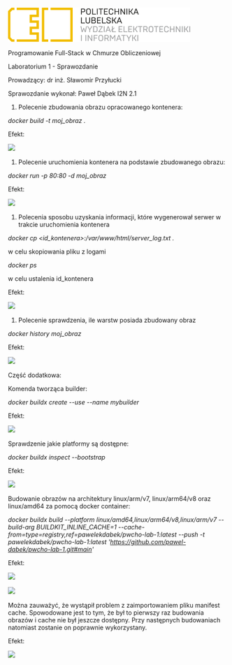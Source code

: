 ﻿










![](Aspose.Words.45ff9d1f-00a3-49f5-b237-768462489802.001.png)


Programowanie Full-Stack w Chmurze Obliczeniowej



Laboratorium 1 - Sprawozdanie


















Prowadzący: dr inż. Sławomir Przyłucki

Sprawozdanie wykonał: Paweł Dąbek I2N 2.1

1. Polecenie zbudowania obrazu opracowanego kontenera:


*docker build -t moj\_obraz .*

Efekt:

![](Aspose.Words.45ff9d1f-00a3-49f5-b237-768462489802.002.png)

1. Polecenie uruchomienia kontenera na podstawie zbudowanego obrazu:

*docker run -p 80:80 -d moj\_obraz*

Efekt:

![](Aspose.Words.45ff9d1f-00a3-49f5-b237-768462489802.003.png)

1. Polecenia sposobu uzyskania informacji, które wygenerował serwer w trakcie uruchomienia kontenera

*docker cp <id\_kontenera>:/var/www/html/server\_log.txt .*

w celu skopiowania pliku z logami

*docker ps* 

w celu ustalenia id\_kontenera

Efekt:

![](Aspose.Words.45ff9d1f-00a3-49f5-b237-768462489802.004.png)



1. Polecenie sprawdzenia, ile warstw posiada zbudowany obraz

*docker history moj\_obraz*

Efekt:

![](Aspose.Words.45ff9d1f-00a3-49f5-b237-768462489802.005.png)



Część dodatkowa:

Komenda tworząca builder:

*docker buildx create --use --name mybuilder*

Efekt:

![](Aspose.Words.45ff9d1f-00a3-49f5-b237-768462489802.006.png)



Sprawdzenie jakie platformy są dostępne:

*docker buildx inspect --bootstrap*

Efekt:

![](Aspose.Words.45ff9d1f-00a3-49f5-b237-768462489802.007.png)

Budowanie obrazów na architektury linux/arm/v7, linux/arm64/v8 oraz linux/amd64 za pomocą docker container:

*docker buildx build --platform linux/amd64,linux/arm64/v8,linux/arm/v7 --build-arg BUILDKIT\_INLINE\_CACHE=1 --cache-from=type=registry,ref=pawelekdabek/pwcho-lab-1:latest --push -t pawelekdabek/pwcho-lab-1:latest '<https://github.com/pawel-dabek/pwcho-lab-1.git#main>'*

Efekt:

![](Aspose.Words.45ff9d1f-00a3-49f5-b237-768462489802.008.png)

![](Aspose.Words.45ff9d1f-00a3-49f5-b237-768462489802.009.png)

Można zauważyć, że wystąpił problem z zaimportowaniem pliku manifest cache. Spowodowane jest to tym, że był to pierwszy raz budowania obrazów i cache nie był jeszcze dostępny. Przy następnych budowaniach natomiast zostanie on poprawnie wykorzystany.

Efekt:

![](Aspose.Words.45ff9d1f-00a3-49f5-b237-768462489802.010.png)


